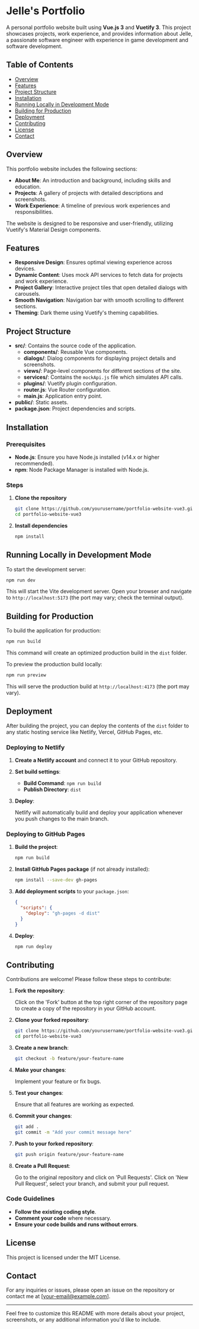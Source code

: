 # Jelle's Portfolio

A personal portfolio website built using **Vue.js 3** and **Vuetify 3**. This project showcases projects, work experience, and provides information about Jelle, a passionate software engineer with experience in game development and software development.

## Table of Contents

- [Overview](#overview)
- [Features](#features)
- [Project Structure](#project-structure)
- [Installation](#installation)
- [Running Locally in Development Mode](#running-locally-in-development-mode)
- [Building for Production](#building-for-production)
- [Deployment](#deployment)
- [Contributing](#contributing)
- [License](#license)
- [Contact](#contact)

## Overview

This portfolio website includes the following sections:

- **About Me**: An introduction and background, including skills and education.
- **Projects**: A gallery of projects with detailed descriptions and screenshots.
- **Work Experience**: A timeline of previous work experiences and responsibilities.

The website is designed to be responsive and user-friendly, utilizing Vuetify's Material Design components.

## Features

- **Responsive Design**: Ensures optimal viewing experience across devices.
- **Dynamic Content**: Uses mock API services to fetch data for projects and work experience.
- **Project Gallery**: Interactive project tiles that open detailed dialogs with carousels.
- **Smooth Navigation**: Navigation bar with smooth scrolling to different sections.
- **Theming**: Dark theme using Vuetify's theming capabilities.

## Project Structure

- **src/**: Contains the source code of the application.
  - **components/**: Reusable Vue components.
  - **dialogs/**: Dialog components for displaying project details and screenshots.
  - **views/**: Page-level components for different sections of the site.
  - **services/**: Contains the `mockApi.js` file which simulates API calls.
  - **plugins/**: Vuetify plugin configuration.
  - **router.js**: Vue Router configuration.
  - **main.js**: Application entry point.
- **public/**: Static assets.
- **package.json**: Project dependencies and scripts.

## Installation

### Prerequisites

- **Node.js**: Ensure you have Node.js installed (v14.x or higher recommended).
- **npm**: Node Package Manager is installed with Node.js.

### Steps

1. **Clone the repository**

   ```bash
   git clone https://github.com/yourusername/portfolio-website-vue3.git
   cd portfolio-website-vue3
   ```

2. **Install dependencies**

   ```bash
   npm install
   ```

## Running Locally in Development Mode

To start the development server:

```bash
npm run dev
```

This will start the Vite development server. Open your browser and navigate to `http://localhost:5173` (the port may vary; check the terminal output).

## Building for Production

To build the application for production:

```bash
npm run build
```

This command will create an optimized production build in the `dist` folder.

To preview the production build locally:

```bash
npm run preview
```

This will serve the production build at `http://localhost:4173` (the port may vary).

## Deployment

After building the project, you can deploy the contents of the `dist` folder to any static hosting service like Netlify, Vercel, GitHub Pages, etc.

### Deploying to Netlify

1. **Create a Netlify account** and connect it to your GitHub repository.

2. **Set build settings**:

   - **Build Command**: `npm run build`
   - **Publish Directory**: `dist`

3. **Deploy**:

   Netlify will automatically build and deploy your application whenever you push changes to the main branch.

### Deploying to GitHub Pages

1. **Build the project**:

   ```bash
   npm run build
   ```

2. **Install GitHub Pages package** (if not already installed):

   ```bash
   npm install --save-dev gh-pages
   ```

3. **Add deployment scripts** to your `package.json`:

   ```json
   {
     "scripts": {
       "deploy": "gh-pages -d dist"
     }
   }
   ```

4. **Deploy**:

   ```bash
   npm run deploy
   ```

## Contributing

Contributions are welcome! Please follow these steps to contribute:

1. **Fork the repository**:

   Click on the 'Fork' button at the top right corner of the repository page to create a copy of the repository in your GitHub account.

2. **Clone your forked repository**:

   ```bash
   git clone https://github.com/yourusername/portfolio-website-vue3.git
   cd portfolio-website-vue3
   ```

3. **Create a new branch**:

   ```bash
   git checkout -b feature/your-feature-name
   ```

4. **Make your changes**:

   Implement your feature or fix bugs.

5. **Test your changes**:

   Ensure that all features are working as expected.

6. **Commit your changes**:

   ```bash
   git add .
   git commit -m "Add your commit message here"
   ```

7. **Push to your forked repository**:

   ```bash
   git push origin feature/your-feature-name
   ```

8. **Create a Pull Request**:

   Go to the original repository and click on 'Pull Requests'. Click on 'New Pull Request', select your branch, and submit your pull request.

### Code Guidelines

- **Follow the existing coding style**.
- **Comment your code** where necessary.
- **Ensure your code builds and runs without errors**.

## License

This project is licensed under the MIT License.

## Contact

For any inquiries or issues, please open an issue on the repository or contact me at [your-email@example.com].

---

Feel free to customize this README with more details about your project, screenshots, or any additional information you'd like to include.
